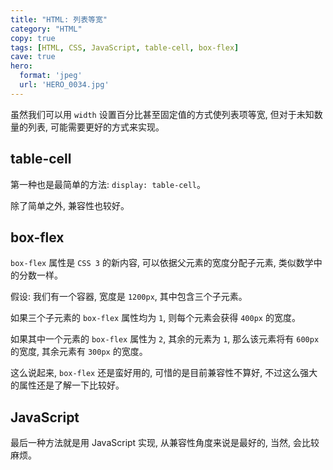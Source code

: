 ```yaml
---
title: "HTML: 列表等宽"
category: "HTML"
copy: true
tags: [HTML, CSS, JavaScript, table-cell, box-flex]
cave: true
hero:
  format: 'jpeg'
  url: 'HERO_0034.jpg'
---
```

虽然我们可以用 `width` 设置百分比甚至固定值的方式使列表项等宽, 但对于未知数量的列表, 可能需要更好的方式来实现。

## table-cell

第一种也是最简单的方法: `display: table-cell`。

除了简单之外, 兼容性也较好。


## box-flex

`box-flex` 属性是 `CSS 3` 的新内容, 可以依据父元素的宽度分配子元素, 类似数学中的分数一样。

假设: 我们有一个容器, 宽度是 `1200px`, 其中包含三个子元素。

如果三个子元素的 `box-flex` 属性均为 `1`, 则每个元素会获得 `400px` 的宽度。

如果其中一个元素的 `box-flex` 属性为 `2`, 其余的元素为 `1`, 那么该元素将有 `600px` 的宽度, 其余元素有 `300px` 的宽度。

这么说起来, `box-flex` 还是蛮好用的, 可惜的是目前兼容性不算好, 不过这么强大的属性还是了解一下比较好。

## JavaScript

最后一种方法就是用 JavaScript 实现, 从兼容性角度来说是最好的, 当然, 会比较麻烦。
